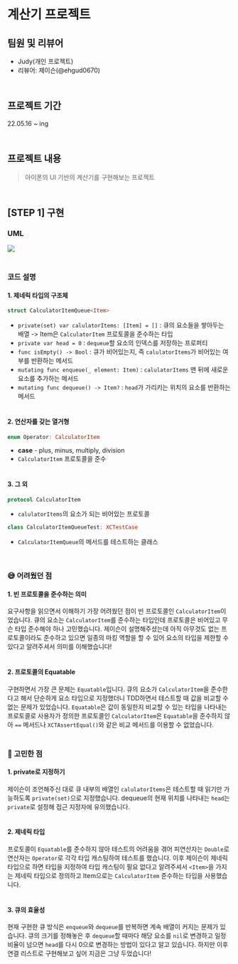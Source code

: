 # 계산기 프로젝트 
## 팀원 및 리뷰어
- Judy(개인 프로젝트)
- 리뷰어: 제이슨(@ehgud0670)
## <br>프로젝트 기간
22.05.16 ~ ing
## <br> 프로젝트 내용
> 아이폰의 UI 기반의 계산기를 구현해보는 프로젝트

## <br> [STEP 1] 구현
### UML
![](https://i.imgur.com/qaIVnx3.png)

### <br> 코드 설명

#### 1. 제네릭 타입의 구조체
```swift
struct CalculatorItemQueue<Item>
```
- `private(set) var calulatorItems: [Item] = []`
: 큐의 요소들을 쌓아두는 배열 
-> Item은 `CalculatorItem` 프로토콜을 준수하는 타입
- `private var head = 0`
: `dequeue`할 요소의 인덱스를 저장하는 프로퍼티
- `func isEmpty() -> Bool`
: 큐가 비어있는지, 즉 `calulatorItems`가 비어있는 여부를 반환하는 메서드
- `mutating func enqueue(_ element: Item)`
: `calulatorItems` 맨 뒤에 새로운 요소를 추가하는 메서드 
- `mutating func dequeue() -> Item?`
: `head`가 가리키는 위치의 요소를 반환하는 메서드

#### <br>2. 연산자를 갖는 열거형
```swift
enum Operator: CalculatorItem 
```
- **case** - plus, minus, multiply, division
- `CalculatorItem` 프로토콜을 준수

#### <br>3. 그 외
```swift
protocol CalculatorItem
```
- `calulatorItems`의 요소가 되는 비어있는 프로토콜

```swift
class CalculatorItemQueueTest: XCTestCase
```
- `CalculatorItemQueue`의 메서드를 테스트하는 클래스

<br>

### 😅 어려웠던 점
#### 1. 빈 프로토콜을 준수하는 의미
요구사항을 읽으면서 이해하기 가장 어려웠던 점이 빈 프로토콜인 `CalculatorItem`이었습니다. 큐의 요소는 `CalculatorItem`를 준수하는 타입인데 프로토콜은 비어있고 무슨 타입 준수해야 하나 고민했습니다. 제이슨이 설명해주셨는데 아직 아무것도 없는 프로토콜이라도 준수하고 있으면 일종의 마킹 역할을 할 수 있어 요소의 타입을 제한할 수 있다고 알려주셔서 의미를 이해했습니다!

#### <br> 2. 프로토콜의 Equatable
구현하면서 가장 큰 문제는 `Equatable`입니다. 큐의 요소가 `CalculatorItem`을 준수한다고 해서 단순하게 요소 타입으로 지정했더니 TDD하면서 테스트할 때 값을 비교할 수 없는 문제가 있었습니다. `Equatable`은 값이 동일한지 비교할 수 있는 타입을 나타내는 프로토콜로 사용자가 정의한 프로토콜인 `CalculatorItem`은 `Equatable`을 준수하지 않아 `==` 메서드나 `XCTAssertEqual()`와 같은 비교 메서드를 이용할 수 없었습니다. 

### <br> 🧐 고민한 점
#### 1. private로 지정하기
제이슨이 조언해주신 대로 큐 내부의 배열인 `calulatorItems`은 테스트할 때 읽기만 가능하도록 `private(set)`으로 지정했습니다. dequeue의 현재 위치를 나타내는 `head`는 `private`로 설정해 접근 지정자에 유의했습니다.

#### <br> 2. 제네릭 타입
프로토콜이 `Equatable`를 준수하지 않아 테스트의 어려움을 겪어 피연산자는 `Double`로 연산자는 `Operator`로 각각 타입 캐스팅하여 테스트를 했습니다. 이후 제이슨이 제네릭 타입으로 하면 타입을 지정하여 타입 캐스팅이 필요 없다고 알려주셔서 `<Item>`을 가지는 제네릭 타입으로 정의하고 Item으로는 `CalculatorItem` 준수하는 타입을 사용했습니다.

#### <br> 3. 큐의 효율성
현재 구현한 큐 방식은 `enqueue`와 `dequeue`를 반복하면 계속 배열이 커지는 문제가 있습니다. 큐의 크기를 정해놓은 후 `dequeue`할 때마다 해당 요소를 `nil`로 변경하고 일정 비율이 넘으면 `head`를 다시 0으로 변경하는 방법이 있다고 알고 있습니다. 하지만 이후 연결 리스트로 구현해보고 싶어 지금은 그냥 두었습니다!
